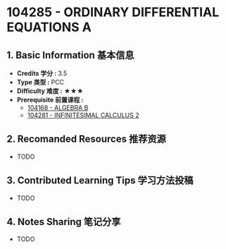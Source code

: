 # 104285 - ORDINARY DIFFERENTIAL EQUATIONS A

## 1. Basic Information 基本信息

-   **Credits 学分 :** 3.5
-   **Type 类型 :** PCC
-   **Difficulty 难度 :** ★★★
-   **Prerequisite 前置课程 :** 
    -   [104168 - ALGEBRA B](../algebra/alg-b.md)
    -   [104281 - INFINITESIMAL CALCULUS 2](../analysis/infi2.md)


## 2. Recomanded Resources 推荐资源

-   TODO

## 3. Contributed Learning Tips 学习方法投稿

-   TODO

## 4. Notes Sharing 笔记分享

-   TODO